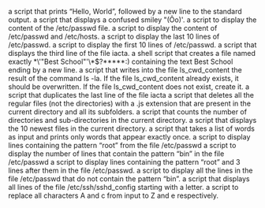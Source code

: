 a script that prints “Hello, World”, followed by a new line to the standard output.
a script that displays a confused smiley "(Ôo)'.
a script to display the content of the /etc/passwd file.
a script to display the content of /etc/passwd and /etc/hosts.
a script to display the last 10 lines of /etc/passwd.
a script to display the first 10 lines of /etc/passwd.
a script that displays the third line of the file iacta.
a shell script that creates a file named exactly \*\\'"Best School"\'\\*$\?\*\*\*\*\*:) containing the text Best School ending by a new line.
 a script that writes into the file ls_cwd_content the result of the command ls -la. If the file ls_cwd_content already exists, it should be overwritten. If the file ls_cwd_content does not exist, create it.
a script that duplicates the last line of the file iacta
a script that deletes all the regular files (not the directories) with a .js extension that are present in the current directory and all its subfolders.
 a script that counts the number of directories and sub-directories in the current directory.
a script that displays the 10 newest files in the current directory.
a script that takes a list of words as input and prints only words that appear exactly once.
a script to display lines containing the pattern “root” from the file /etc/passwd
a script to display the number of lines that contain the pattern “bin” in the file /etc/passwd
a script to display lines containing the pattern “root” and 3 lines after them in the file /etc/passwd.
a script to display all the lines in the file /etc/passwd that do not contain the pattern “bin”.
a script that displays all lines of the file /etc/ssh/sshd_config starting with a letter.
a script to replace all characters A and c from input to Z and e respectively.
